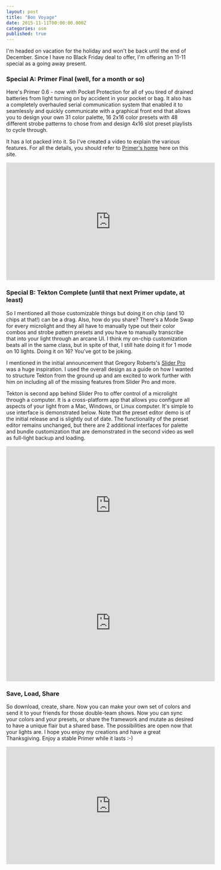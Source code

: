```yaml
---
layout: post
title: "Bon Voyage"
date: 2015-11-11T00:00:00.000Z
categories: osm
published: true
---
```

I'm headed on vacation for the holiday and won't be back until the end of December. Since I have no Black Friday deal to offer, I'm offering an 11-11 special as a going away present.

### Special A: Primer Final (well, for a month or so)

Here's Primer 0.6 - now with Pocket Protection for all of you tired of drained batteries from light turning on by accident in your pocket or bag. It also has a completely overhauled serial communication system that enabled it to seamlessly and quickly communicate with a graphical front end that allows you to design your own 31 color palette, 16 2x16 color presets with 48 different strobe patterns to chose from and design 4x16 slot preset playlists to cycle through.

It has a lot packed into it. So I've created a video to explain the various features. For all the details, you should refer to [Primer's home](/primer.html) here on this site.

<iframe width="560" height="315" src="https://www.youtube.com/embed/v2upG3cOBYU" frameborder="0" allowfullscreen></iframe>

### Special B: Tekton Complete (until that next Primer update, at least)

So I mentioned all those customizable things but doing it on chip (and 10 chips at that!) can be a drag. Also, how do you share? There's a Mode Swap for every microlight and they all have to manually type out their color combos and strobe pattern presets and you have to manually transcribe that into your light through an arcane UI. I think my on-chip customization beats all in the same class, but in spite of that, I still hate doing it for 1 mode on 10 lights. Doing it on 16? You've got to be joking.

I mentioned in the initial announcement that Gregory Roberts's [Slider Pro](https://github.com/gregroberti/Slider-Pro) was a huge inspiration. I used the overall design as a guide on how I wanted to structure Tekton from the ground up and am excited to work further with him on including all of the missing features from Slider Pro and more.

Tekton is second app behind Slider Pro to offer control of a microlight through a computer. It is a cross-platform app that allows you configure all aspects of your light from a Mac, Windows, or Linux computer. It's simple to use interface is demonstrated below. Note that the preset editor demo is of the initial release and is slightly out of date. The functionality of the preset editor remains unchanged, but there are 2 additional interfaces for palette and bundle customization that are demonstrated in the second video as well as full-light backup and loading.

<iframe width="560" height="315" src="https://www.youtube.com/embed/Er1jPPomNIE" frameborder="0" allowfullscreen></iframe>

<iframe width="560" height="315" src="https://www.youtube.com/embed/qS2SrhG0WTs" frameborder="0" allowfullscreen></iframe>

### Save, Load, Share

So download, create, share. Now you can make your own set of colors and send it to your friends for those double-team shows. Now you can sync your colors and your presets, or share the framework and mutate as desired to have a unique flair but a shared base. The possibilities are open now that your lights are. I hope you enjoy my creations and have a great Thanksgiving. Enjoy a stable Primer while it lasts :-)

<iframe width="560" height="315" src="https://www.youtube.com/embed/CdqoNKCCt7A" frameborder="0" allowfullscreen></iframe>
